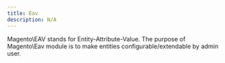 ```yaml
---
title: Eav
description: N/A
---
```


Magento\EAV stands for Entity-Attribute-Value. The purpose of Magento\Eav module is to make entities
configurable/extendable by admin user.
